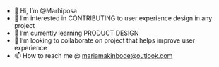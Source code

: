 - 👋 Hi, I’m @Marhiposa 
- 👀 I’m interested in CONTRIBUTING to user experience design in any project
- 🌱 I’m currently learning PRODUCT DESIGN
- 💞️ I’m looking to collaborate on project that helps improve user experience 
- 📫 How to reach me @ mariamakinbode@outlook.com

<!---
Marhiposa/Marhiposa is a ✨ special ✨ repository because its `README.md` (this file) appears on your GitHub profile.
You can click the Preview link to take a look at your changes.
--->

